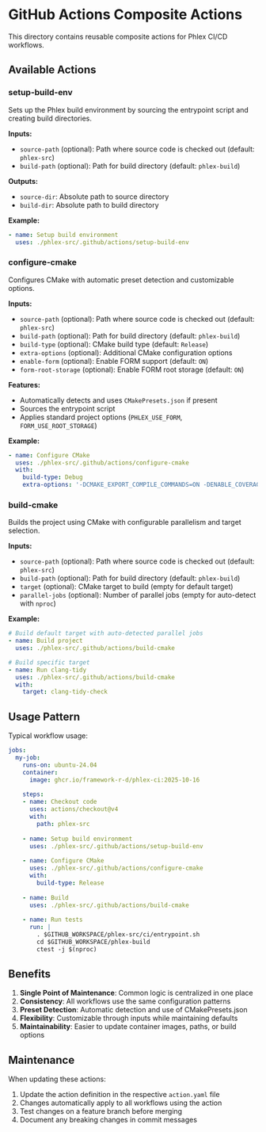 # GitHub Actions Composite Actions

This directory contains reusable composite actions for Phlex CI/CD workflows.

## Available Actions

### setup-build-env

Sets up the Phlex build environment by sourcing the entrypoint script and creating build directories.

**Inputs:**

- `source-path` (optional): Path where source code is checked out (default: `phlex-src`)
- `build-path` (optional): Path for build directory (default: `phlex-build`)

**Outputs:**

- `source-dir`: Absolute path to source directory
- `build-dir`: Absolute path to build directory

**Example:**

```yaml
- name: Setup build environment
  uses: ./phlex-src/.github/actions/setup-build-env
```

### configure-cmake

Configures CMake with automatic preset detection and customizable options.

**Inputs:**

- `source-path` (optional): Path where source code is checked out (default: `phlex-src`)
- `build-path` (optional): Path for build directory (default: `phlex-build`)
- `build-type` (optional): CMake build type (default: `Release`)
- `extra-options` (optional): Additional CMake configuration options
- `enable-form` (optional): Enable FORM support (default: `ON`)
- `form-root-storage` (optional): Enable FORM root storage (default: `ON`)

**Features:**

- Automatically detects and uses `CMakePresets.json` if present
- Sources the entrypoint script
- Applies standard project options (`PHLEX_USE_FORM`, `FORM_USE_ROOT_STORAGE`)

**Example:**

```yaml
- name: Configure CMake
  uses: ./phlex-src/.github/actions/configure-cmake
  with:
    build-type: Debug
    extra-options: '-DCMAKE_EXPORT_COMPILE_COMMANDS=ON -DENABLE_COVERAGE=ON'
```

### build-cmake

Builds the project using CMake with configurable parallelism and target selection.

**Inputs:**

- `source-path` (optional): Path where source code is checked out (default: `phlex-src`)
- `build-path` (optional): Path for build directory (default: `phlex-build`)
- `target` (optional): CMake target to build (empty for default target)
- `parallel-jobs` (optional): Number of parallel jobs (empty for auto-detect with `nproc`)

**Example:**

```yaml
# Build default target with auto-detected parallel jobs
- name: Build project
  uses: ./phlex-src/.github/actions/build-cmake

# Build specific target
- name: Run clang-tidy
  uses: ./phlex-src/.github/actions/build-cmake
  with:
    target: clang-tidy-check
```

## Usage Pattern

Typical workflow usage:

```yaml
jobs:
  my-job:
    runs-on: ubuntu-24.04
    container:
      image: ghcr.io/framework-r-d/phlex-ci:2025-10-16
    
    steps:
    - name: Checkout code
      uses: actions/checkout@v4
      with:
        path: phlex-src
    
    - name: Setup build environment
      uses: ./phlex-src/.github/actions/setup-build-env
    
    - name: Configure CMake
      uses: ./phlex-src/.github/actions/configure-cmake
      with:
        build-type: Release
    
    - name: Build
      uses: ./phlex-src/.github/actions/build-cmake
    
    - name: Run tests
      run: |
        . $GITHUB_WORKSPACE/phlex-src/ci/entrypoint.sh
        cd $GITHUB_WORKSPACE/phlex-build
        ctest -j $(nproc)
```

## Benefits

1. **Single Point of Maintenance**: Common logic is centralized in one place
2. **Consistency**: All workflows use the same configuration patterns
3. **Preset Detection**: Automatic detection and use of CMakePresets.json
4. **Flexibility**: Customizable through inputs while maintaining defaults
5. **Maintainability**: Easier to update container images, paths, or build options

## Maintenance

When updating these actions:

1. Update the action definition in the respective `action.yaml` file
2. Changes automatically apply to all workflows using the action
3. Test changes on a feature branch before merging
4. Document any breaking changes in commit messages
